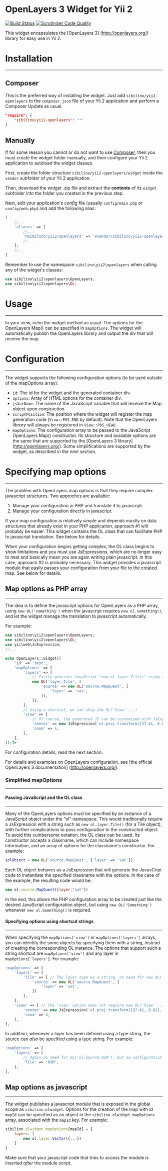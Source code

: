 OpenLayers 3 Widget for Yii 2
===============================
[![Build Status](https://scrutinizer-ci.com/g/Sibilino/yii2-openlayers/badges/build.png?b=master)](https://scrutinizer-ci.com/g/Sibilino/yii2-openlayers/build-status/master)
[![Scrutinizer Code Quality](https://scrutinizer-ci.com/g/Sibilino/yii2-openlayers/badges/quality-score.png?b=master)](https://scrutinizer-ci.com/g/Sibilino/yii2-openlayers/?branch=master)

This widget encapsulates the [OpenLayers 3] (http://openlayers.org/) library for easy use in Yii 2.

# Installation
---------------

## Composer
This is the preferred way of installing the widget. Just add `sibilino/yii2-openlayers` to the `composer.json` file of your Yii 2 application and perform a Composer Update as usual.
```json
"require": {
	"sibilino/yii2-openlayers": "*"
}
```

## Manually

If for some reason you cannot or do not want to use [Composer](https://getcomposer.org/ "Composer"), then you must create the widget folder manually, and then configure your Yii 2 application to autoload the widget classes.

First, create the folder structure `sibilino/yii2-openlayers/widget` inside the `vendor` subfolder of your Yii 2 application.

Then, download the widget .zip file and extract the **contents** of its `widget` subfolder into the folder you created in the previous step.

Next, edit your application's _config_ file (usually `config/main.php` or `config/web.php`) and add the following alias:
```php
[
	//...
	'aliases' => [
		//...
		'@sibilino/yii2/openlayers' => '@vendor/sibilino/yii2-openlayers/widget',
		//...
	],
	//...
]
```

Remember to use the namespace `sibilino\yii2\openlayers` when calling any of the widget's classes:
```php
use sibilino\yii2\openlayers\OpenLayers;
use sibilino\yii2\openlayers\OL;
```

# Usage
--------
In your view, echo the widget method as usual. The options for the OpenLayers Map() can be specified in `mapOptions`.
The widget will automatically publish the OpenLayers library and output the div that will receive the map.

# Configuration
----------------
The widget supports the following configuration options (to be used outside of the mapOptions array):
* `id`: The id for the widget and the generated container div.
* `options`: Array of HTML options for the container div.
* `jsVarName`: The name of the JavaScript variable that will receive the Map object upon construction.
* `scriptPosition`: The position where the widget will register the map generation code (`View::POS_END` by default). Note that the OpenLayers _library_ will always be registered in `View::POS_HEAD`.
* `mapOptions`: The configuration array to be passed to the JavaScript OpenLayers Map() constructor. Its structure and available options are the same that are supported by the [OpenLayers 3 library] (http://openlayers.org/). Some simplifications are supported by the widget, as described in the next section.

# Specifying map options
------------------------
The problem with OpenLayers map options is that they require complex javascript structures. Two approches are available:

1. Manage your configuration in PHP and translate it to javascript.
2. Manage your configuration directly in javascript.

If your map configuration is relatively simple and depends mostly on data structures that already exist in your PHP application, approach #1 will probably be easier. This widget contains the OL class that can facilitate PHP to javascript translation. See below for details.

When your configuration begins getting complex, the OL class begins to show limitations and you must use JsExpressions, which are no longer easy to nest and basically mean you are again writing plain javascript. In this case, approach #2 is probably necessary. This widget provides a javascript module that easily passes your configuration from your file to the created map. See below for details.

## Map options as PHP array
-----------------------
The idea is to define the javascript options for OpenLayers as a PHP array, using `new OL('something')` when the javascript requires `new ol.something()`, and let the widget manage the translation to javascript automatically.

For example:
```php
use sibilino\yii2\openlayers\OpenLayers;
use sibilino\yii2\openlayers\OL;
use yii\web\JsExpression;
//...

echo OpenLayers::widget([
	'id' => 'test',
	'mapOptions' => [
		'layers' => [
			// Easily generate JavaScript "new ol.layer.Tile()" using the OL class
			new OL('layer.Tile', [
				'source' => new OL('source.MapQuest', [
					'layer' => 'sat',
				]),
			]),
		],
		// Using a shortcut, we can skip the OL('View' ...)
		'view' => [
			// Of course, the generated JS can be customized with JsExpression, as usual
			'center' => new JsExpression('ol.proj.transform([37.41, 8.82], "EPSG:4326", "EPSG:3857")'),
			'zoom' => 4,
		],
	],
]);?>
```
For configuration details, read the next section.
 
For details and examples on OpenLayers configuration, see [the official OpenLayers 3 documentation] (http://openlayers.org/).

### Simplified mapOptions
-------------------------
#### Passing JavaScript and the OL class
----------------------------------------
Many of the OpenLayers options must be specified by an instance of a JavaScript object under the "ol" namespace. This would traditionally require a JsExpression with a string such as `new ol.layer.Tile()` (for a Tile object), with further complications to pass configuration to the constructed object.
To avoid this cumbersome notation, the OL class can be used. Its constructor accepts a classname, which can include namespace information, and an array of options for the classname's constructor. For example:
```php
$olObject = new OL('source.MapQuest', ['layer' => 'sat']);
``` 
Each OL object behaves as a JsExpression that will generate the JavasCript code to instantiate the specified classname with the options. In the case of the example, the resulting code would be:
```javascript
new ol.source.MapQuest({layer:"sat"})
```
In the end, this allows the PHP configuration array to be created just like the desired JavaScript configuration object, but using `new OL('Something')` whenever `new ol.Something()` is required.
#### Specifying options using shortcut strings
----------------------------------------------
When specifying the `mapOptions['view']` or `mapOptions['layers']` arrays, you can identify the some objects by specifying them with a string, instead of creating the corresponding OL instance.
The options that support such a string shortcut are `mapOptions['view']` and any layer in `mapOptions['layers']`. For example:
```php
'mapOptions' => [
	'layers' => [
		'Tile' => [ // The layer type as a string, no need for new OL('layer.Tile' ...)
			'source' => new OL('source.MapQuest', [
				'layer' => 'sat',
			])
		],
	],
	'view' => [ // The 'view' option does not require new OL('View' ...) either
		'center' => new JsExpression('ol.proj.transform([37.41, 8.82], "EPSG:4326", "EPSG:3857")'),
		'zoom' => 4,
	],
],
```
In addition, whenever a layer has been defined using a type string, the source can _also_ be specified using a type string. For example:
```php
'mapOptions' => [
	'layers' => [
		// Again no need for OL('ol.source.OSM'), but no configuration can be passed to the OSM object in this case.
		'Tile' => 'OSM',
	],
],
```

## Map options as javascript
----------------------------
The widget publishes a javascript module that is exposed in the global scope as `sibilino.olwidget`. Options for the creation of the map with id `mapId` can be specified as an object in the `sibilino.olwidget.mapOptions` array, associated with the `mapId` key. For example:
```js
sibilino.olwidget.mapOptions[mapId] = {
    layers: [
    	new ol.layer.Vector({...})
    ]
}
```
Make sure that your javascript code that tries to access the module is inserted *after* the module script.
